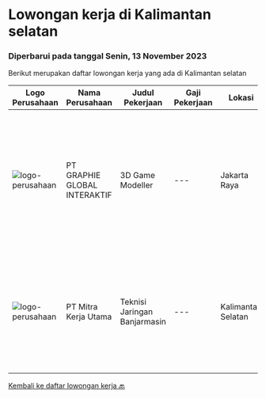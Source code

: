 
  # Lowongan kerja di Kalimantan selatan

  ### Diperbarui pada tanggal Senin, 13 November 2023

  Berikut merupakan daftar lowongan kerja yang ada di Kalimantan selatan

  |Logo Perusahaan | Nama Perusahaan | Judul Pekerjaan | Gaji Pekerjaan | Lokasi | Deskripsi | Tanggal diunggah | Pranala |
  | -------------- | --------------- | --------------- | --------- | --------- | -------------- | ------- | ----------- |
  |![logo-perusahaan](https://image-service-cdn.seek.com.au/4cf2a680e40684f2c1e45f1d04725525a26ebc67/ee4dce1061f3f616224767ad58cb2fc751b8d2dc)|PT GRAPHIE GLOBAL INTERAKTIF|3D Game Modeller|---|Jakarta Raya|Job Responsibilities: Creating 3D Model character for game Smoothing a 3D file Editing 3D File UV Unwrap texturing Humanoid Rigging Required Software...|Senin, 06 November 2023|https://www.jobstreet.co.id/id/job/3d-game-modeller-4519808?token=0~0df23b38-07db-4cf2-9802-6a15e5fe9405&sectionRank=1&jobId=jobstreet-id-job-4519808|
|![logo-perusahaan](https://image-service-cdn.seek.com.au/69d81c490d2371642ca2c0cace747efd527541cf/ee4dce1061f3f616224767ad58cb2fc751b8d2dc)|PT Mitra Kerja Utama|Teknisi Jaringan Banjarmasin|---|Kalimantan Selatan|PT. Mitra Kerja Utama merupakan perusahaan yang bergerak di bidang Recruitment Consultant, saat ini salah satu klien kami yang bergerak di bidang...|Kamis, 02 November 2023|https://www.jobstreet.co.id/id/job/teknisi-jaringan-banjarmasin-4517340?token=0~0df23b38-07db-4cf2-9802-6a15e5fe9405&sectionRank=2&jobId=jobstreet-id-job-4517340|


  [Kembali ke daftar lowongan kerja 🔙](../README.md#daftar-lowongan-kerja)
  
